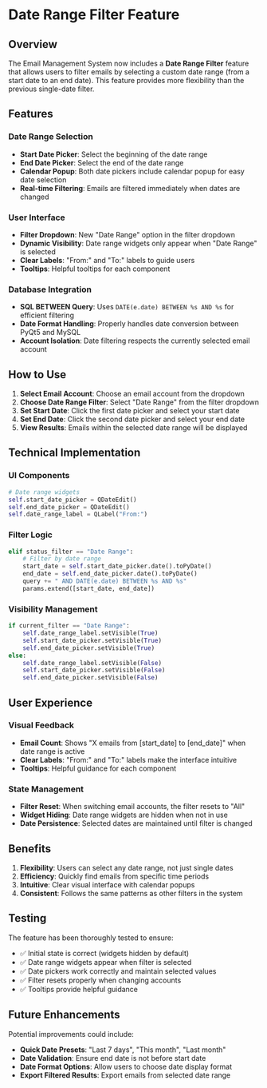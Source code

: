 # Date Range Filter Feature

## Overview

The Email Management System now includes a **Date Range Filter** feature that allows users to filter emails by selecting a custom date range (from a start date to an end date). This feature provides more flexibility than the previous single-date filter.

## Features

### Date Range Selection
- **Start Date Picker**: Select the beginning of the date range
- **End Date Picker**: Select the end of the date range
- **Calendar Popup**: Both date pickers include calendar popup for easy date selection
- **Real-time Filtering**: Emails are filtered immediately when dates are changed

### User Interface
- **Filter Dropdown**: New "Date Range" option in the filter dropdown
- **Dynamic Visibility**: Date range widgets only appear when "Date Range" is selected
- **Clear Labels**: "From:" and "To:" labels to guide users
- **Tooltips**: Helpful tooltips for each component

### Database Integration
- **SQL BETWEEN Query**: Uses `DATE(e.date) BETWEEN %s AND %s` for efficient filtering
- **Date Format Handling**: Properly handles date conversion between PyQt5 and MySQL
- **Account Isolation**: Date filtering respects the currently selected email account

## How to Use

1. **Select Email Account**: Choose an email account from the dropdown
2. **Choose Date Range Filter**: Select "Date Range" from the filter dropdown
3. **Set Start Date**: Click the first date picker and select your start date
4. **Set End Date**: Click the second date picker and select your end date
5. **View Results**: Emails within the selected date range will be displayed

## Technical Implementation

### UI Components
```python
# Date range widgets
self.start_date_picker = QDateEdit()
self.end_date_picker = QDateEdit()
self.date_range_label = QLabel("From:")
```

### Filter Logic
```python
elif status_filter == "Date Range":
    # Filter by date range
    start_date = self.start_date_picker.date().toPyDate()
    end_date = self.end_date_picker.date().toPyDate()
    query += " AND DATE(e.date) BETWEEN %s AND %s"
    params.extend([start_date, end_date])
```

### Visibility Management
```python
if current_filter == "Date Range":
    self.date_range_label.setVisible(True)
    self.start_date_picker.setVisible(True)
    self.end_date_picker.setVisible(True)
else:
    self.date_range_label.setVisible(False)
    self.start_date_picker.setVisible(False)
    self.end_date_picker.setVisible(False)
```

## User Experience

### Visual Feedback
- **Email Count**: Shows "X emails from [start_date] to [end_date]" when date range is active
- **Clear Labels**: "From:" and "To:" labels make the interface intuitive
- **Tooltips**: Helpful guidance for each component

### State Management
- **Filter Reset**: When switching email accounts, the filter resets to "All"
- **Widget Hiding**: Date range widgets are hidden when not in use
- **Date Persistence**: Selected dates are maintained until filter is changed

## Benefits

1. **Flexibility**: Users can select any date range, not just single dates
2. **Efficiency**: Quickly find emails from specific time periods
3. **Intuitive**: Clear visual interface with calendar popups
4. **Consistent**: Follows the same patterns as other filters in the system

## Testing

The feature has been thoroughly tested to ensure:
- ✅ Initial state is correct (widgets hidden by default)
- ✅ Date range widgets appear when filter is selected
- ✅ Date pickers work correctly and maintain selected values
- ✅ Filter resets properly when changing accounts
- ✅ Tooltips provide helpful guidance

## Future Enhancements

Potential improvements could include:
- **Quick Date Presets**: "Last 7 days", "This month", "Last month"
- **Date Validation**: Ensure end date is not before start date
- **Date Format Options**: Allow users to choose date display format
- **Export Filtered Results**: Export emails from selected date range 